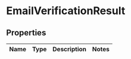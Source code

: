 # EmailVerificationResult
## Properties

Name | Type | Description | Notes
------------ | ------------- | ------------- | -------------



